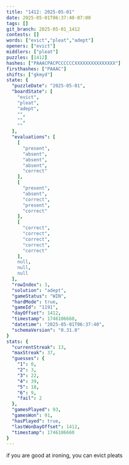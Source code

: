```yaml
---
title: "1412: 2025-05-01"
date: 2025-05-01T06:37:40-07:00
tags: []
git_branch: 2025-05-01_1412
contests: []
words: ["evict","pleat","adept"]
openers: ["evict"]
middlers: ["pleat"]
puzzles: [1412]
hashes: ["PAAACPACPCCCCCCXXXXXXXXXXXXXXX"]
firsthashes: ["PAAAC"]
shifts: ["gkmyd"]
state: {
  "puzzleDate": "2025-05-01",
  "boardState": [
    "evict",
    "pleat",
    "adept",
    "",
    "",
    ""
  ],
  "evaluations": [
    [
      "present",
      "absent",
      "absent",
      "absent",
      "correct"
    ],
    [
      "present",
      "absent",
      "correct",
      "present",
      "correct"
    ],
    [
      "correct",
      "correct",
      "correct",
      "correct",
      "correct"
    ],
    null,
    null,
    null
  ],
  "rowIndex": 3,
  "solution": "adept",
  "gameStatus": "WIN",
  "hardMode": true,
  "gameId": "1191",
  "dayOffset": 1412,
  "timestamp": 1746106660,
  "datetime": "2025-05-01T06:37:40",
  "schemaVersion": "0.31.0"
}
stats: {
  "currentStreak": 13,
  "maxStreak": 37,
  "guesses": {
    "1": 0,
    "2": 3,
    "3": 22,
    "4": 39,
    "5": 18,
    "6": 9,
    "fail": 2
  },
  "gamesPlayed": 93,
  "gamesWon": 91,
  "hasPlayed": true,
  "lastWonDayOffset": 1412,
  "timestamp": 1746106660
}
---
```

if you are good at ironing, you can evict pleats
<!-- more -->

